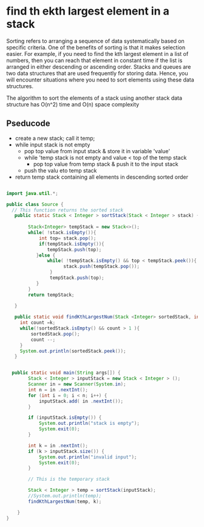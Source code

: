 # find th ekth largest element in a stack

Sorting refers to arranging a sequence of data systematically based on specific criteria. One of the benefits of sorting is that it makes selection easier. For example, if you need to find the kth largest element in a list of numbers, then you can reach that element in constant time if the list is arranged in either descending or ascending order. Stacks and queues are two data structures that are used frequently for storing data. Hence, you will encounter situations where you need to sort elements using these data structures. 

The algorithm to sort the elements of a stack using another stack data structure has O(n^2) time and O(n) space complexity

## Pseducode

- create a new stack; call it temp;
- while input stack is not empty
    - pop top value from input stack & store it in variable 'value'
    - while 'temp stack is not empty and value < top of the temp stack
        - pop top value from temp stack & push it to the input stack
    - push the valu eto temp stack
- return temp stack containing all elements in descending sorted order

``` java

import java.util.*;

public class Source {
  // This function returns the sorted stack
   public static Stack < Integer > sortStack(Stack < Integer > stack) {
       
        Stack<Integer> tempStack = new Stack<>();
        while( !stack.isEmpty()){
            int top= stack.pop();
            if(tempStack.isEmpty()){
               tempStack.push(top);
           }else {
               while( !tempStack.isEmpty() && top < tempStack.peek()){
                     stack.push(tempStack.pop());
                }
                tempStack.push(top);
           }
        } 
        return tempStack;
   
   }

   public static void findKthLargestNum(Stack <Integer> sortedStack, int k) {
     int count =k;
     while(!sortedStack.isEmpty() && count > 1 ){
         sortedStack.pop();
         count --;
     }
     System.out.println(sortedStack.peek());
   }


  public static void main(String args[]) {
        Stack < Integer > inputStack = new Stack < Integer > ();
        Scanner in = new Scanner(System.in);
        int n = in .nextInt();
        for (int i = 0; i < n; i++) {
            inputStack.add( in .nextInt());
        }

        if (inputStack.isEmpty()) {
            System.out.println("stack is empty");
            System.exit(0);
        }

        int k = in .nextInt();
        if (k > inputStack.size()) {
            System.out.println("invalid input");
            System.exit(0);
        }

        // This is the temporary stack

        Stack < Integer > temp = sortStack(inputStack);
        //System.out.println(temp);
        findKthLargestNum(temp, k);

    }
}

```
